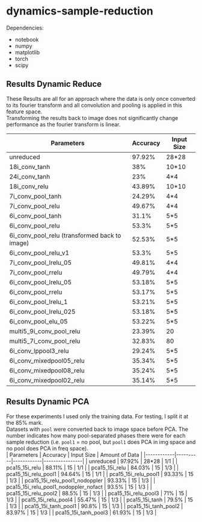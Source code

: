 # dynamics-sample-reduction
Dependencies:
- notebook
- numpy
- matplotlib
- torch
- scipy

## Results Dynamic Reduce
These Results are all for an approach where the data is only once converted to its fourier transform and all convolution and pooling is applied in this feature space.  
Transforming the results back to image does not significantly change performance as the fourier transform is linear.  

| Parameters | Accuracy | Input Size |
|------------|----------|------------|
| unreduced | 97.92% | 28*28 |
| 18i_conv_tanh | 38% | 10*10 |
| 24i_conv_tanh | 23% | 4*4 |
| 18i_conv_relu | 43.89% | 10*10 |
| 7i_conv_pool_tanh | 24.29% | 4*4 |
| 7i_conv_pool_relu | 49.67% | 4*4 |
| 6i_conv_pool_tanh | 31.1% | 5*5 |
| 6i_conv_pool_relu | 53.3% | 5*5 |
| 6i_conv_pool_relu (transformed back to image) | 52.53% | 5*5 |
| 6i_conv_pool_relu_v1 | 53.3% | 5*5 |
| 7i_conv_pool_lrelu_05 | 49.81% | 4*4 |
| 7i_conv_pool_rrelu | 49.79% | 4*4 |
| 6i_conv_pool_lrelu_05 | 53.18% | 5*5 |
| 6i_conv_pool_rrelu | 53.17% | 5*5 |
| 6i_conv_pool_lrelu_1 | 53.21% | 5*5 |
| 6i_conv_pool_lrelu_025 | 53.18% | 5*5 |
| 6i_conv_pool_elu_05 | 53.22% | 5*5 |
| multi5_9i_conv_pool_relu | 23.39% | 20 |
| multi5_7i_conv_pool_relu | 32.83% | 80 |
| 6i_conv_lppool3_relu | 29.24% | 5*5 |
| 6i_conv_mixedpool05_relu | 35.34% | 5*5 |
| 6i_conv_mixedpool08_relu | 35.24% | 5*5 |
| 6i_conv_mixedpool02_relu | 35.14% | 5*5 |

## Results Dynamic PCA
For these experiments I used only the training data. For testing, I split it at the 85% mark.  
Datasets with `pool` were converted back to image space before PCA. The number indicates how many pool-separated phases there were for each sample reduction (i.e. `pool1` = no pool, but `pool1` does PCA in img space and no pool does PCA in freq space).  
| Parameters | Accuracy | Input Size | Amount of Data |
|------------|----------|------------|----------------|
| unreduced | 97.92% | 28*28 | 1/1 |
| pca15_15i_relu | 88.11% | 15 | 1/1 |
| pca15_15i_relu | 84.03% | 15 | 1/3 |
| pca15_15i_relu_pool1 | 94.64% | 15 | 1/1 |
| pca15_15i_relu_pool1 | 93.33% | 15 | 1/3 |
| pca15_15i_relu_pool1_nodoppler | 93.33% | 15 | 1/3 |
| pca15_15i_relu_pool1_nodoppler_nofact | 93.5% | 15 | 1/3 |
| pca15_15i_relu_pool2 | 88.5% | 15 | 1/3 |
| pca15_15i_relu_pool3 | 71% | 15 | 1/3 |
| pca15_15i_relu_pool4 | 55.47% | 15 | 1/3 |
| pca15_15i_tanh | 79.5% | 15 | 1/3 |
| pca15_15i_tanh_pool1 | 90.8% | 15 | 1/3 |
| pca15_15i_tanh_pool2 | 83.97% | 15 | 1/3 |
| pca15_15i_tanh_pool3 | 61.93% | 15 | 1/3 |
